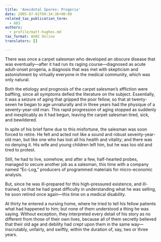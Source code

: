```yaml
---
title: 'Anecdotal Spores: Progeria'
date: 2005-07-01T09:34:36+00:00
related_tax_publication_term:
  - 683
authors:
  - profile/matt-hughes.md
tax_format: AGNI Online
translators: []

---
```

There was once a carpet salesman who developed an obscure disease that was eventually—after it had run its raging course—diagnosed as acute adult-onset progeria, a diagnosis that was met with skepticism and astonishment by virtually everyone in the medical community, which was only natural.

Both the etiology and prognosis of the carpet salesman’s affliction were baffling, since all symptoms defied the literature on the subject. Essentially, it was a seizure of aging that gripped the poor fellow, so that at twenty-seven he began to age unnaturally and in three years had the physique of a seventy-year-old man. This rapid progression of aging stopped as suddenly and inexplicably as it had begun, leaving the carpet salesman tired, sick, and bewildered.

In spite of his brief fame due to this misfortune, the salesman was soon forced to retire. He felt and acted not like a sound and robust seventy-year-old man, but like one who has lost all his health and vitality; and there was no denying it. His wife and young children left him, but he was too old and tired to protest.

Still, he had to live, somehow, and after a few, half-hearted probes, managed to secure another job as a salesman, this time with a company named “Ec-Log,” producers of programmed materials for micro-economic analysis.

But, since he was ill-prepared for this high-pressured existence, and ill-trained, so that he had great difficulty in understanding what he was selling, he soon retired once again—this time on a medical disability.

At thirty he entered a nursing home, where he tried to tell his fellow patients what had happened to him; but none of them understood a thing he was saying. Without exception, they interpreted every detail of his story as no different from those of their own lives, because all of them secretly believed that their old age and debility had crept upon them in the same way—inscrutably, unfairly, and swiftly, within the duration of, say, two or three years.